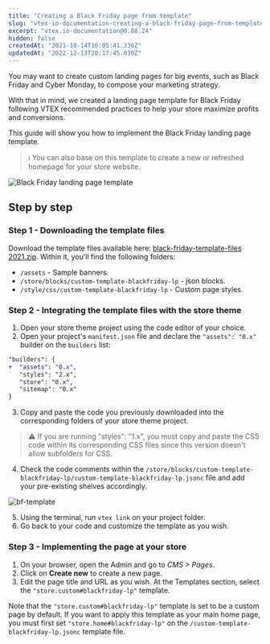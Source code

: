 ```yaml
---
title: "Creating a Black Friday page from template"
slug: "vtex-io-documentation-creating-a-black-friday-page-from-template"
excerpt: "vtex.io-documentation@0.88.24"
hidden: false
createdAt: "2021-10-14T16:05:41.336Z"
updatedAt: "2022-12-13T20:17:45.036Z"
---
```


You may want to create custom landing pages for big events, such as Black Friday and Cyber Monday, to compose your marketing strategy.

With that in mind, we created a landing page template for Black Friday following VTEX recommended practices to help your store maximize profits and conversions.

This guide will show you how to implement the Black Friday landing page template.

> ℹ️ You can also base on this template to create a new or refreshed homepage for your store website.

![Black Friday landing page template](https://cdn.jsdelivr.net/gh/vtexdocs/dev-portal-content@main/images/vtex-io-documentation-creating-a-black-friday-page-from-template-0.gif)

## Step by step

### Step 1 - Downloading the template files

Download the template files available here: [black-friday-template-files 2021.zip](https://drive.google.com/file/d/1sNOehohokdx-GLsvjdr9tRxhm42NWZKy/view). Within it, you'll find the following folders:

- `/assets` - Sample banners.
- `/store/blocks/custom-template-blackfriday-lp` - json blocks.
- `/style/css/custom-template-blackfriday-lp` - Custom page styles.

### Step 2 - Integrating the template files with the store theme

1. Open your store theme project using the code editor of your choice.
2. Open your project's `manifest.json` file and declare the `"assets": "0.x"` builder on the `builders` list:

  ```diff
  "builders": {
  +  "assets": "0.x",
     "styles": "2.x",
     "store": "0.x",
     "sitemap": "0.x"
  }
  ```

3. Copy and paste the code you previously downloaded into the corresponding folders of your store theme project.

> ⚠️ If you are running "styles": "1.x", you must copy and paste the CSS code within its corresponding CSS files since this version doesn't allow subfolders for CSS.

4. Check the code comments within the `/store/blocks/custom-template-blackfriday-lp/custom-template-blackfriday-lp.jsonc` file and add your pre-existing shelves accordingly.

![bf-template](https://cdn.jsdelivr.net/gh/vtexdocs/dev-portal-content@main/images/vtex-io-documentation-creating-a-black-friday-page-from-template-1.png)

5. Using the terminal, run `vtex link` on your project folder.
6. Go back to your code and customize the template as you wish.

### Step 3 - Implementing the page at your store

1. On your browser, open the Admin and go to *CMS > Pages*.
2. Click on **Create new** to create a new page.
3. Edit the page title and URL as you wish. At the Templates section, select the `"store.custom#blackfriday-lp"` template.

Note that the `"store.custom#blackfriday-lp"` template is set to be a custom page by default. If you want to apply this template as your main home page, you must first set
`"store.home#blackfriday-lp"` on the `/custom-template-blackfriday-lp.jsonc` template file.
